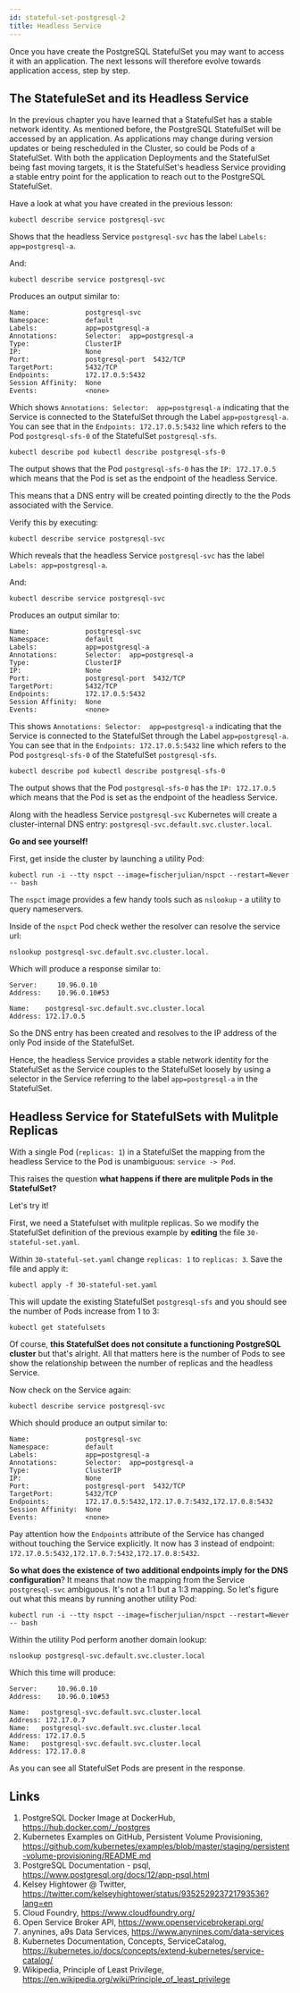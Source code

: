 ```yaml
---
id: stateful-set-postgresql-2
title: Headless Service
---
```


Once you have create the PostgreSQL StatefulSet you may want to access it with an application. The next lessons will therefore evolve towards application access, step by step.

## The StatefuleSet and its Headless Service

In the previous chapter you have learned that a StatefulSet has a stable network identity. As mentioned before, the PostgreSQL StatefulSet will be accessed by an application. As applications may change during version updates or being rescheduled in the Cluster, so could be Pods of a StatefulSet. With both the application Deployments and the StatefulSet being fast moving targets, it is the StatefulSet's headless Service providing a stable entry point for the application to reach out to the PostgreSQL StatefulSet.

Have a look at what you have created in the previous lesson:

    kubectl describe service postgresql-svc


Shows that the headless Service `postgresql-svc` has the label `Labels: app=postgresql-a`.

And:

    kubectl describe service postgresql-svc

Produces an output similar to:

    Name:              postgresql-svc
    Namespace:         default
    Labels:            app=postgresql-a
    Annotations:       Selector:  app=postgresql-a
    Type:              ClusterIP
    IP:                None
    Port:              postgresql-port  5432/TCP
    TargetPort:        5432/TCP
    Endpoints:         172.17.0.5:5432
    Session Affinity:  None
    Events:            <none>


Which shows `Annotations: Selector:  app=postgresql-a` indicating that the Service is connected to the StatefulSet through the Label `app=postgresql-a`. You can see that in the `Endpoints: 172.17.0.5:5432` line which refers to the Pod `postgresql-sfs-0` of the StatefulSet `postgresql-sfs`.

    kubectl describe pod kubectl describe postgresql-sfs-0

The output shows that the Pod `postgresql-sfs-0` has the `IP: 172.17.0.5` which means that the Pod is set as the endpoint of the headless Service.

This means that a DNS entry will be created pointing directly to the the Pods associated with the Service.

Verify this by executing:

    kubectl describe service postgresql-svc

Which reveals that the headless Service `postgresql-svc` has the label `Labels: app=postgresql-a`.

And:

    kubectl describe service postgresql-svc

Produces an output similar to:

    Name:              postgresql-svc
    Namespace:         default
    Labels:            app=postgresql-a
    Annotations:       Selector:  app=postgresql-a
    Type:              ClusterIP
    IP:                None
    Port:              postgresql-port  5432/TCP
    TargetPort:        5432/TCP
    Endpoints:         172.17.0.5:5432
    Session Affinity:  None
    Events:            <none>


This shows `Annotations: Selector:  app=postgresql-a` indicating that the Service is connected to the StatefulSet through the Label `app=postgresql-a`. You can see that in the `Endpoints: 172.17.0.5:5432` line which refers to the Pod `postgresql-sfs-0` of the StatefulSet `postgresql-sfs`.

    kubectl describe pod kubectl describe postgresql-sfs-0

The output shows that the Pod `postgresql-sfs-0` has the `IP: 172.17.0.5` which means that the Pod is set as the endpoint of the headless Service.

Along with the headless Service `postgresql-svc` Kubernetes will create a cluster-internal DNS entry: `postgresql-svc.default.svc.cluster.local`. 

**Go and see yourself!**

First, get inside the cluster by launching a utility Pod:

    kubectl run -i --tty nspct --image=fischerjulian/nspct --restart=Never -- bash

The `nspct` image provides a few handy tools such as `nslookup` - a utility to query nameservers.

Inside of the `nspct` Pod check wether the resolver can resolve the service url:

    nslookup postgresql-svc.default.svc.cluster.local.

Which will produce a response similar to:

    Server:		10.96.0.10
    Address:	10.96.0.10#53

    Name:	 postgresql-svc.default.svc.cluster.local
    Address: 172.17.0.5

So the DNS entry has been created and resolves to the IP address of the only Pod inside of the StatefulSet. 

Hence, the headless Service provides a stable network identity for the StatefulSet as the Service couples to the StatefulSet loosely by using a selector in the Service referring to the label `app=postgresql-a` in the StatefulSet.

## Headless Service for StatefulSets with Mulitple Replicas

With a single Pod (`replicas: 1`) in a StatefulSet the mapping from the headless Service to the Pod is unambiguous: `service -> Pod`. 

This raises the question **what happens if there are mulitple Pods in the StatefulSet?**

Let's try it!

First, we need a Statefulset with mulitple replicas. So we modify the StatefulSet definition of the previous example by **editing** the file `30-stateful-set.yaml`.

Within `30-stateful-set.yaml` change `replicas: 1` to `replicas: 3`. Save the file and apply it:

    kubectl apply -f 30-stateful-set.yaml

This will update the existing StatefulSet `postgresql-sfs` and you should see the number of Pods increase from 1 to 3:

    kubectl get statefulsets

Of course, **this StatefulSet does not consitute a functioning PostgreSQL cluster** but that's alright. All that matters here is the number of Pods to see show the relationship between the number of replicas and the headless Service.

Now check on the Service again:

    kubectl describe service postgresql-svc

Which should produce an output similar to:

    Name:              postgresql-svc
    Namespace:         default
    Labels:            app=postgresql-a
    Annotations:       Selector:  app=postgresql-a
    Type:              ClusterIP
    IP:                None
    Port:              postgresql-port  5432/TCP
    TargetPort:        5432/TCP
    Endpoints:         172.17.0.5:5432,172.17.0.7:5432,172.17.0.8:5432
    Session Affinity:  None
    Events:            <none>

Pay attention how the `Endpoints` attribute of the Service has changed without touching the Service explicitly. It now has 3 instead of endpoint: `172.17.0.5:5432,172.17.0.7:5432,172.17.0.8:5432`.

**So what does the existence of two additional endpoints imply for the DNS configuration**? It means that now the mapping from the Service `postgresql-svc` ambiguous. It's not a 1:1 but a 1:3 mapping. So let's figure out what this means by running another utility Pod:

    kubectl run -i --tty nspct --image=fischerjulian/nspct --restart=Never -- bash

Within the utility Pod perform another domain lookup:

    nslookup postgresql-svc.default.svc.cluster.local

Which this time will produce:

    Server:		10.96.0.10
    Address:	10.96.0.10#53

    Name:	postgresql-svc.default.svc.cluster.local
    Address: 172.17.0.7
    Name:	postgresql-svc.default.svc.cluster.local
    Address: 172.17.0.5
    Name:	postgresql-svc.default.svc.cluster.local
    Address: 172.17.0.8

As you can see all StatefulSet Pods are present in the response.

## Links
1. PostgreSQL Docker Image at DockerHub, https://hub.docker.com/_/postgres
2. Kubernetes Examples on GitHub, Persistent Volume Provisioning, https://github.com/kubernetes/examples/blob/master/staging/persistent-volume-provisioning/README.md
3. PostgreSQL Documentation - psql, https://www.postgresql.org/docs/12/app-psql.html
4. Kelsey Hightower @ Twitter, https://twitter.com/kelseyhightower/status/935252923721793536?lang=en
5. Cloud Foundry, https://www.cloudfoundry.org/
6. Open Service Broker API, https://www.openservicebrokerapi.org/
7. anynines, a9s Data Services, https://www.anynines.com/data-services
8. Kubernetes Documentation, Concepts, ServiceCatalog, https://kubernetes.io/docs/concepts/extend-kubernetes/service-catalog/
9. Wikipedia, Principle of Least Privilege, https://en.wikipedia.org/wiki/Principle_of_least_privilege